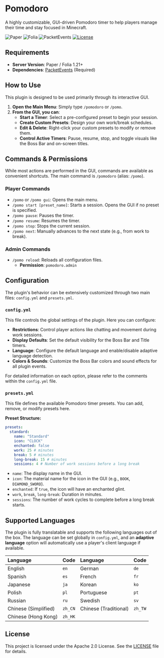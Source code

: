# Pomodoro

A highly customizable, GUI-driven Pomodoro timer to help players manage their time and stay focused in Minecraft.

![Paper](https://img.shields.io/badge/Paper-1.21%2B-blue) ![Folia](https://img.shields.io/badge/Folia-1.21%2B-green)
![PacketEvents](https://img.shields.io/badge/Dependency-PacketEvents-orange)
[![License](https://img.shields.io/badge/License-Apache%202.0-blue.svg)](./LICENSE)

## Requirements

- **Server Version**: Paper / Folia 1.21+
- **Dependencies**: [PacketEvents](https://modrinth.com/plugin/packetevents) (Required)

## How to Use

This plugin is designed to be used primarily through its interactive GUI.

1.  **Open the Main Menu**: Simply type `/pomodoro` or `/pomo`.
2.  **From the GUI, you can**:
    - **Start a Timer**: Select a pre-configured preset to begin your session.
    - **Create Custom Presets**: Design your own work/break schedules.
    - **Edit & Delete**: Right-click your custom presets to modify or remove them.
    - **Control Active Timers**: Pause, resume, stop, and toggle visuals like the Boss Bar and on-screen titles.

## Commands & Permissions

While most actions are performed in the GUI, commands are available as convenient shortcuts. The main command is `/pomodoro` (alias: `/pomo`).

### Player Commands

- `/pomo` or `/pomo gui`: Opens the main menu.
- `/pomo start [preset_name]`: Starts a session. Opens the GUI if no preset is specified.
- `/pomo pause`: Pauses the timer.
- `/pomo resume`: Resumes the timer.
- `/pomo stop`: Stops the current session.
- `/pomo next`: Manually advances to the next state (e.g., from work to break).

### Admin Commands

- `/pomo reload`: Reloads all configuration files.
  - **Permission**: `pomodoro.admin`

## Configuration

The plugin's behavior can be extensively customized through two main files: `config.yml` and `presets.yml`.

### `config.yml`

This file controls the global settings of the plugin. Here you can configure:

- **Restrictions**: Control player actions like chatting and movement during work sessions.
- **Display Defaults**: Set the default visibility for the Boss Bar and Title timers.
- **Language**: Configure the default language and enable/disable adaptive language detection.
- **Colors & Sounds**: Customize the Boss Bar colors and sound effects for all plugin events.

For detailed information on each option, please refer to the comments within the `config.yml` file.

### `presets.yml`

This file defines the available Pomodoro timer presets. You can add, remove, or modify presets here.

**Preset Structure:**

```yaml
presets:
  standard:
    name: "Standard"
    icon: "CLOCK"
    enchanted: false
    work: 25 # minutes
    break: 5 # minutes
    long-break: 15 # minutes
    sessions: 4 # Number of work sessions before a long break
```

- `name`: The display name in the GUI.
- `icon`: The material name for the icon in the GUI (e.g., `BOOK`, `DIAMOND_SWORD`).
- `enchanted`: If `true`, the icon will have an enchanted glint.
- `work`, `break`, `long-break`: Duration in minutes.
- `sessions`: The number of work cycles to complete before a long break starts.

## Supported Languages

The plugin is fully translatable and supports the following languages out of the box. The language can be set globally in `config.yml`, and an **adaptive language** option will automatically use a player's client language if available.

| Language             | Code    | Language              | Code    |
| :------------------- | :------ | :-------------------- | :------ |
| English              | `en`    | German                | `de`    |
| Spanish              | `es`    | French                | `fr`    |
| Japanese             | `ja`    | Korean                | `ko`    |
| Polish               | `pl`    | Portuguese            | `pt`    |
| Russian              | `ru`    | Swedish               | `sv`    |
| Chinese (Simplified) | `zh_CN` | Chinese (Traditional) | `zh_TW` |
| Chinese (Hong Kong)  | `zh_HK` |                       |         |

## License

This project is licensed under the Apache 2.0 License. See the [LICENSE](./LICENSE) file for details.

